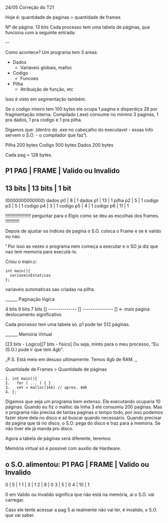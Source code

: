 24/05
Correção do T21

Hoje é:
quantidade de paginas = quantidade de frames

Nº de página: 13 bits
Cada processo tem uma tabela de páginas, que funciona com a seguinte entrada:

--

Como acontece?
Um programa tem 3 areas:
- Dados
  - Variaveis globais, malloc
- Codigo
  - Funcoes
- Pilha
  - Atribuição de função, etc

Isso é visto em segmentação também.

Se o codigo inteiro tem 100 bytes ele ocupa 1 pagina e disperdiça 28 por fragmentação interna.
Compilado (.exe) consume no minimo 3 paginas, 1 pra dados, 1 pra codigo e 1 pra pilha.

Digamos que: (dentro do .exe no cabeçalho do executavel - essas info servem o S.O. - o compilador que faz¹).

Pilha 200 bytes
Codigo 500 bytes
Dados 200 bytes

Cada pag = 128 bytes.

**P1**
PAG | FRAME | Valido ou Invalido
---------------------------------
13 bits |  13 bits  |  1 bit
---------------------------------
(0000000000000) dados p0 |  8  | 1
dados p1 |  13 | 1
pilha p2 |   5 | 1
codigo p3 |  5 | 1
codigo p4 |  3 | 1
codigo p5 |  4 | 1
codigo p6 |  11 | 1

!!!!!!!!!!!!!!!!!!!! perguntar para o Elgio como se deu as escolhas dos frames. !!!!!!!!!!!

Depois de ajustar os indices de pagina o S.O. coloca o Frame e se é valido ou nao.

¹ Por isso as vezes o programa nem começa a executar e o SO ja diz que nao tem memoria para executá-lo.

Criou o main.c:
```
int main(){
  variaveisEstaticas	
};
```    

variaveis automaticas sao criadas na pilha.

______ Paginação lógica

4 bits           9 bits            7 bits 
[] -------------- [] --------------- []
<- mais         pagina          deslocamento
significativo

Cada processo tem uma tabela só.
p1 pode ter 512 páginas.





______ Memória Virtual

[23 bits - Logico][7 bits - fisico]
Ou seja, minto para o meu processo, "Eu (S.O.) pode ir que tem 4gb".

_P.S. Está meio em desuso ultimamente. Temos 4gb de RAM. _

Quantidade de Frames > Quantidade de páginas

```
1. int main(){
2.   for ( ... ) { }
3.   vet = malloc(1kk) // aprox. 4mb
4. };
```   

Digamos que seja um programa bem extenso. Ele executando ocuparia 10 páginas.
Quando eu fiz o malloc da linha 3 ele consumiu 200 paginas. Mas o programa não precisa de tantas paginas o tempo todo, por isso podemos fazer store dela no disco e só buscar quando necessário.
Quando precisar da pagina que tá no disco, o S.O. pega do disco e traz para a memória. Se não tiver ele já manda pro disco.

Agora a tabela de páginas será diferente, teremos:

Memória virtual só é possível com auxilio de Hardware.

o S.O. alimentou:
**P1**
PAG | FRAME | Valido ou Invalido
---------------------------------
0 |  5 | 1
1 |  3 | 1
2 |  8 | 0
3 |  5 | 0
4 |  10 | 1

0 em Valido ou Invalido significa que não está na memória, ai o S.O. vai carregar.

Caso ele tente acessar a pag 5 ai realmente não vai ter, é invalido, o S.O. que vai saber.
